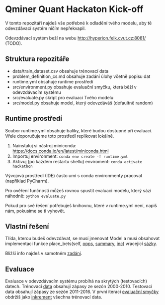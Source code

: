 # Qminer Quant Hackaton Kick-off

V tomto repozitáři najdeš vše potřebné k odladění tvého modelu, aby tě odevzdávací systém ničím nepřekvapil.

Odevzdávací systém beží na webu http://hyperion.felk.cvut.cz:8081/ (TODO).

## Struktura repozitáře
* data/train_dataset.csv obsahuje trénovací data
* problem_definition_cs.md obsahuje zadání úlohy včetně popisu dat
* runtime.yml obsahuje runtime prostředí
* src/environment.py obsahuje evaluační smyčku, která běží v odevzdávacím systému
* src/evaluate.py skript pro evaluaci Tvého modelu
* src/model.py obsahuje model, který odevzdáváš (defaultně random)

## Runtime prostředí

Soubor runtime.yml obsahuje balíky, které budou dostupné při evaluaci. Vřele doporučujeme toto prostředí replikovat lokálně.

1. Nainstaluj si nástroj miniconda: https://docs.conda.io/en/latest/miniconda.html
2. Importuj environment: `conda env create -f runtime.yml`
3. Aktivuj (po každém restartu shellu) enviroment: `conda activate hackathon` 

Vývojová prostředí (IDE) často umí s conda environmenty pracovat (například PyCharm).

Pro ověření funčnosti můžeš rovnou spustit evaluaci modelu, který sází náhodně: `python evaluate.py`

Pokud pro své řešení potřebuješ knihovnu, které v runtime.yml není, napiš nám, pokusíme se ti vyhovět.

## Vlastní řešení

Třída, kterou budeš odevzdávat, se musí jmenovat Model a musí obsahovat implementaci funkce place_bets(self, [opps](https://github.com/Hudler/hack-kickoff/blob/master/problem_definition_cs.md#dataframe-s%C3%A1zka%C5%99sk%C3%BDch-p%C5%99%C3%ADle%C5%BEitost%C3%AD), [summary](https://github.com/Hudler/hack-kickoff/blob/master/problem_definition_cs.md#dataframe-se-shrnut%C3%ADm), [inc](https://github.com/Hudler/hack-kickoff/blob/master/problem_definition_cs.md#dataframe-inkrement%C3%A1ln%C3%ADch-dat)) vracející [sázky](https://github.com/Hudler/hack-kickoff/blob/master/problem_definition_cs.md#dataframe-s%C3%A1zek).

Bližší info najdeš v samotném [zadání](https://github.com/Hudler/hack-kickoff/blob/master/problem_definition_cs.md).

## Evaluace

Evaluace v odevzdávacím systému probíhá na skrytých (testovacích) datech. Trénovací [data](https://raw.githubusercontent.com/Hudler/hack-kickoff/master/data/training_data.csv?token=AAJSOOOPCKX2WFKX3PGKFBC7MH4EY) obsahují zápasy ze sezón 2000-2010. Testovací data obsahují zápasy ze sezón 2011-2016. V první iteraci [evaluační smyčky](https://github.com/Hudler/hack-kickoff/blob/master/src/environment.py#L37) obdržíš jako [inkrement](https://github.com/Hudler/hack-kickoff/blob/master/problem_definition_cs.md#dataframe-inkrement%C3%A1ln%C3%ADch-dat) všechna trénovací data.
